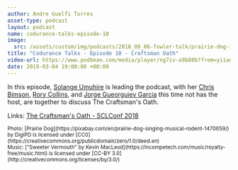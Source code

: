 ```yaml
---
author: Andre Guelfi Torres
asset-type: podcast
layout: podcast
name: codurance-talks-episode-10
image: 
  src: /assets/custom/img/podcasts/2018_09_06-fowler-talk/prairie-dog-1470659_1280.jpg
title: "Codurance Talks - Episode 10 - Craftsman Oath"
video-url: https://www.podbean.com/media/player/ng7iv-a9b88b?from=yiiadmin&download=1&version=1
date: 2019-03-04 19:00:00 +00:00
---
```


In this episode, [Solange Umuhire](https://github.com/SolangeUG) is leading the podcast, with her [Chris Bimson](https://github.com/christopher-bimson), [Rory Collins](https://github.com/RoryCollins), 
and [Jorge Gueorguiev Garcia](https://github.com/miyamotoakira) this time not has the host, are together to discuss The Craftsman's Oath. 


Links:
[The Craftsman's Oath - SCLConf 2018](https://www.youtube.com/watch?v=17vTLSkXTOo)

<sub>
Photo: [Prairie Dog](https://pixabay.com/en/prairie-dog-singing-musical-rodent-1470659/) by DigiPD is licensed under [CC0](https://creativecommons.org/publicdomain/zero/1.0/deed.en)
<br/>Music: ["Sweeter Vermouth" by Kevin MacLeod](https://incompetech.com/music/royalty-free/music.html) is licensed under [CC-BY 3.0](http://creativecommons.org/licenses/by/3.0/)
</sub>
